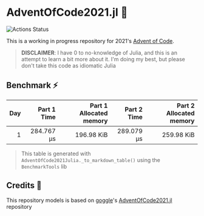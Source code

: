 # AdventOfCode2021.jl 🎄

![Actions Status](https://github.com/rafaeelaudibert/adventofcode2021.jl/actions/workflows/ci.yml/badge.svg)

This is a working in progress repository for 2021's [Advent of Code](https://adventofcode.com/2021).

> **DISCLAIMER**: I have 0 to no-knowledge of Julia, and this is an attempt to learn a bit more about it. I'm doing my best, but please don't take this code as idiomatic Julia

## Benchmark ⚡

| Day | Part 1 Time | Part 1 Allocated memory | Part 2 Time | Part 2 Allocated memory |
| --: | ----------: | ----------------------: | ----------: | ----------------------: |
|   1 |  284.767 μs |              196.98 KiB |  289.079 μs |              259.98 KiB |

> This table is generated with `AdventOfCode2021Julia._to_markdown_table()` using the `BenchmarkTools` lib

## Credits 🧙

This repository models is based on [goggle](https://github.com/goggle)'s [AdventOfCode2021.jl](https://github.com/goggle/AdventOfCode2021.jl) repository
